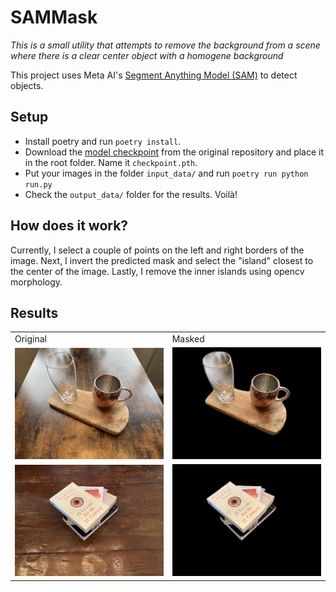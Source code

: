 # SAMMask

_This is a small utility that attempts to remove the background from a scene where there is a clear center object with a homogene background_

This project uses Meta AI's [Segment Anything Model (SAM)](https://github.com/facebookresearch/segment-anything) to detect objects.

## Setup

- Install poetry and run `poetry install`.
- Download the [model checkpoint](https://github.com/facebookresearch/segment-anything#model-checkpoints) from the original repository and place it in the root folder. Name it `checkpoint.pth`.
- Put your images in the folder `input_data/` and run `poetry run python run.py`
- Check the `output_data/` folder for the results. Voilà!

## How does it work?

Currently, I select a couple of points on the left and right borders of the image. Next, I invert the predicted mask and select the "island" closest to the center of the image. Lastly, I remove the inner islands using opencv morphology.

## Results

<table>
    <tr>
        <td>Original</td>
        <td>Masked</td>
    </tr>
  <tr>
    <td><img src="./docs/imgs/glasses_origin.jpg"></td>
    <td><img src="./docs/imgs/glasses_masked.jpg"></td>
  </tr>
  <tr>
    <td><img src="./docs/imgs/books_origin.jpg"></td>
    <td><img src="./docs/imgs/books_masked.jpg"></td>
  </tr>
</table>
